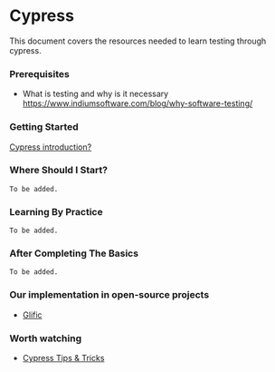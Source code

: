 # Cypress

This document covers the resources needed to learn testing through cypress.

### Prerequisites

- What is testing and why is it necessary https://www.indiumsoftware.com/blog/why-software-testing/

### Getting Started
[Cypress introduction?](https://www.simplilearn.com/what-is-react-article)

### Where Should I Start?
`To be added.`

### Learning By Practice
`To be added.`

### After Completing The Basics
`To be added.`

### Our implementation in open-source projects
- [Glific](https://github.com/glific/glific-frontend)

### Worth watching
- [Cypress Tips & Tricks](https://www.youtube.com/playlist?list=PLP9o9QNnQuAYYRpJzDNWpeuOVTwxmIxcI)

